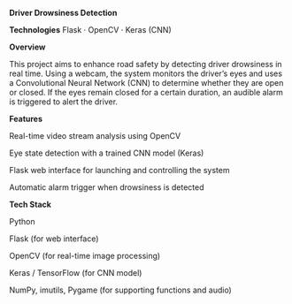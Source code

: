 **Driver Drowsiness Detection**

**Technologies** 
Flask · OpenCV · Keras (CNN)

 **Overview**

This project aims to enhance road safety by detecting driver drowsiness in real time.
Using a webcam, the system monitors the driver’s eyes and uses a Convolutional Neural Network (CNN) to determine whether they are open or closed.
If the eyes remain closed for a certain duration, an audible alarm is triggered to alert the driver.

**Features**

Real-time video stream analysis using OpenCV

Eye state detection with a trained CNN model (Keras)

Flask web interface for launching and controlling the system

Automatic alarm trigger when drowsiness is detected

**Tech Stack**

Python

Flask (for web interface)

OpenCV (for real-time image processing)

Keras / TensorFlow (for CNN model)

NumPy, imutils, Pygame (for supporting functions and audio)
